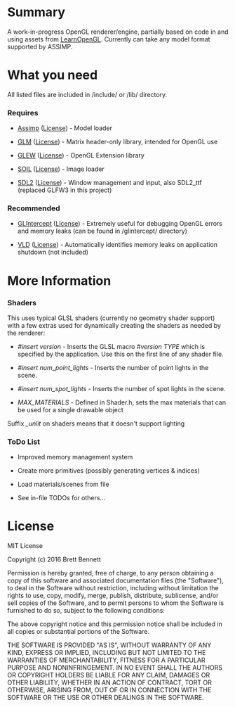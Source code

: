 # Summary #

A work-in-progress OpenGL renderer/engine, partially based on code in and using assets from [LearnOpenGL](http://learnopengl.com/). Currently can take any model format supported by ASSIMP.


# What you need #

All listed files are included in /include/ or /lib/ directory.
### Requires ###

* [Assimp](http://www.assimp.org/) ([License](http://www.assimp.org/main_license.html)) - Model loader

* [GLM](http://glm.g-truc.net/) ([License](http://glm.g-truc.net/copying.txt)) - Matrix header-only library, intended for OpenGL use

* [GLEW](http://glew.sourceforge.net/) ([License](https://github.com/nigels-com/glew#copyright-and-licensing)) - OpenGL Extension library

* [SOIL](http://www.lonesock.net/soil.html) ([License](http://www.lonesock.net/soil.html)) - Image loader

* [SDL2](https://www.libsdl.org/) ([License](https://www.libsdl.org/license.php)) - Window management and input, also SDL2_ttf (replaced GLFW3 in this project)

### Recommended ###

* [GLIntercept](https://github.com/dtrebilco/glintercept) ([License](https://github.com/dtrebilco/glintercept/blob/master/Docs/license.txt)) - Extremely useful for debugging OpenGL errors and memory leaks (can be found in /glintercept/ directory)

* [VLD](https://vld.codeplex.com/) ([License](https://vld.codeplex.com/SourceControl/latest#COPYING.txt)) - Automatically identifies memory leaks on application shutdown (not included)


# More Information #
### Shaders ###

This uses typical GLSL shaders (currently no geometry shader support) with a few extras used for dynamically creating the shaders as needed by the renderer:

* *#insert version* - Inserts the GLSL macro *#version TYPE* which is specified by the application. Use this on the first line of any shader file.

* *#insert num_point_lights* - Inserts the number of point lights in the scene.

* *#insert num_spot_lights* - Inserts the number of spot lights in the scene.

* *MAX_MATERIALS* - Defined in Shader.h, sets the max materials that can be used for a single drawable object

Suffix *_unlit* on shaders means that it doesn't support lighting


### ToDo List ###

* Improved memory management system

* Create more primitives (possibly generating vertices & indices)

* Load materials/scenes from file

* See in-file TODOs for others...

# License #

MIT License

Copyright (c) 2016 Brett Bennett

Permission is hereby granted, free of charge, to any person obtaining a copy
of this software and associated documentation files (the "Software"), to deal
in the Software without restriction, including without limitation the rights
to use, copy, modify, merge, publish, distribute, sublicense, and/or sell
copies of the Software, and to permit persons to whom the Software is
furnished to do so, subject to the following conditions:

The above copyright notice and this permission notice shall be included in all
copies or substantial portions of the Software.

THE SOFTWARE IS PROVIDED "AS IS", WITHOUT WARRANTY OF ANY KIND, EXPRESS OR
IMPLIED, INCLUDING BUT NOT LIMITED TO THE WARRANTIES OF MERCHANTABILITY,
FITNESS FOR A PARTICULAR PURPOSE AND NONINFRINGEMENT. IN NO EVENT SHALL THE
AUTHORS OR COPYRIGHT HOLDERS BE LIABLE FOR ANY CLAIM, DAMAGES OR OTHER
LIABILITY, WHETHER IN AN ACTION OF CONTRACT, TORT OR OTHERWISE, ARISING FROM,
OUT OF OR IN CONNECTION WITH THE SOFTWARE OR THE USE OR OTHER DEALINGS IN THE
SOFTWARE.